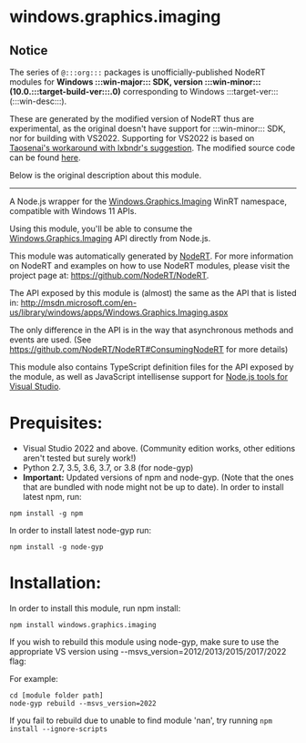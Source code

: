 windows.graphics.imaging
=====

## Notice

The series of `@:::org:::` packages is unofficially-published NodeRT modules for **Windows :::win-major::: SDK, version :::win-minor::: (10.0.:::target-build-ver:::.0)** corresponding to Windows :::target-ver::: (:::win-desc:::).

These are generated by the modified version of NodeRT thus are experimental, as the original doesn't have support for :::win-minor::: SDK, nor for building with VS2022. Supporting for VS2022 is based on <a href="https://github.com/NodeRT/NodeRT/pull/136" target="_blank">Taosenai's workaround with lxbndr's suggestion</a>. The modified source code can be found <a href="https://github.com/MaySoMusician/NodeRT/tree/feature/136-vs2019" target="_blank">here</a>.

Below is the original description about this module.

---

A Node.js wrapper for the <a href="http://msdn.microsoft.com/en-us/library/windows/apps/Windows.Graphics.Imaging.aspx" target="_blank">Windows.Graphics.Imaging</a> WinRT namespace, compatible with Windows 11 APIs.

Using this module, you'll be able to consume the <a href="http://msdn.microsoft.com/en-us/library/windows/apps/Windows.Graphics.Imaging.aspx" target="_blank">Windows.Graphics.Imaging</a> API directly from Node.js.

This module was automatically generated by <a href="https://github.com/NodeRT/NodeRT" target="_blank">NodeRT</a>. 
For more information on NodeRT and examples on how to use NodeRT modules, please visit the project page at: <a href="https://github.com/NodeRT/NodeRT" target="_blank">https://github.com/NodeRT/NodeRT</a>.

The API exposed by this module is (almost) the same as the API that is listed in: <a href="http://msdn.microsoft.com/en-us/library/windows/apps/Windows.Graphics.Imaging.aspx" target="_blank">http://msdn.microsoft.com/en-us/library/windows/apps/Windows.Graphics.Imaging.aspx</a>

The only difference in the API is in the way that asynchronous methods and events are used. (See <a href="https://github.com/NodeRT/NodeRT#ConsumingNodeRT" target="_blank">https://github.com/NodeRT/NodeRT#ConsumingNodeRT</a> for more details)

This module also contains TypeScript definition files for the API exposed by the module, as well as JavaScript intellisense support for <a href="http://nodejstools.codeplex.com/" target="_blank">Node.js tools for Visual Studio</a>.

Prequisites:
============
* Visual Studio 2022 and above. (Community edition works, other editions aren't tested but surely work!)
* Python 2.7, 3.5, 3.6, 3.7, or 3.8 (for node-gyp)
* <b>Important:</b> Updated versions of npm and node-gyp. (Note that the ones that are bundled with node might not be up to date). In order to install latest npm, run:
```
npm install -g npm
```

In order to install latest node-gyp run:
```
npm install -g node-gyp
```

Installation:
=============
In order to install this module, run npm install:

```
npm install windows.graphics.imaging
```

If you wish to rebuild this module using node-gyp, make sure to use the appropriate VS version using --msvs_version=2012/2013/2015/2017/2022 flag:

For example:

```
cd [module folder path]
node-gyp rebuild --msvs_version=2022
```

If you fail to rebuild due to unable to find module 'nan', try running `npm install --ignore-scripts`